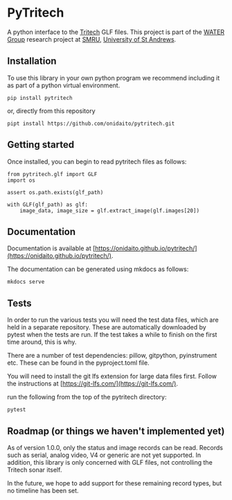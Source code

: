 # PyTritech

A python interface to the [Tritech](https://www.tritech.co.uk/) GLF files. This project is part of the [WATER Group](https://smru-water.wp.st-andrews.ac.uk/) research project at [SMRU](http://www.smru.st-andrews.ac.uk/), [University of St Andrews](https://www.st-andrews.ac.uk/).

## Installation

To use this library in your own python program we recommend including it as part of a python virtual environment.

    pip install pytritech

or, directly from this repository

    pipt install https://github.com/onidaito/pytritech.git


## Getting started

Once installed, you can begin to read pytritech files as follows:

    from pytritech.glf import GLF 
    import os
    
    assert os.path.exists(glf_path)
    
    with GLF(glf_path) as glf:
        image_data, image_size = glf.extract_image(glf.images[20])

## Documentation

Documentation is available at [https://onidaito.github.io/pytritech/](https://onidaito.github.io/pytritech/).

The documentation can be generated using mkdocs as follows:

    mkdocs serve

## Tests

In order to run the various tests you will need the test data files, which are held in a separate repository. These are automatically downloaded by pytest when the tests are run. If the test takes a while to finish on the first time around, this is why.

There are a number of test dependencies: pillow, gitpython, pyinstrument etc. These can be found in the pyproject.toml file.

You will need to install the git lfs extension for large data files first. Follow the instructions at [https://git-lfs.com/](https://git-lfs.com/).

run the following from the top of the pytritech directory:

    pytest


## Roadmap (or things we haven't implemented yet)

As of version 1.0.0, only the status and image records can be read. Records such as serial, analog video, V4 or generic are not yet supported. In addition, this library is only concerned with GLF files, not controlling the Tritech sonar itself.

In the future, we hope to add support for these remaining record types, but no timeline has been set.